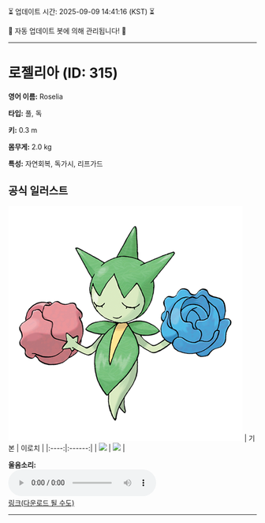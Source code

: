 
⏳ 업데이트 시간: 2025-09-09 14:41:16 (KST) ⏳

🤖 자동 업데이트 봇에 의해 관리됩니다! 🤖

---

# 로젤리아 (ID: 315)
**영어 이름:** Roselia

**타입:** 풀, 독

**키:** 0.3 m

**몸무게:** 2.0 kg

**특성:** 자연회복, 독가시, 리프가드

## 공식 일러스트
![](https://raw.githubusercontent.com/PokeAPI/sprites/master/sprites/pokemon/other/official-artwork/315.png)
| 기본 | 이로치 |
|:----:|:------:|
| <img src="http://play.pokemonshowdown.com/sprites/ani/roselia.gif" width="200"> | <img src="http://play.pokemonshowdown.com/sprites/ani-shiny/roselia.gif" width="200"> |

**울음소리:**<br><audio controls src="https://raw.githubusercontent.com/PokeAPI/cries/main/cries/pokemon/latest/315.ogg"></audio><br> [링크(다운로드 될 수도)](https://raw.githubusercontent.com/PokeAPI/cries/main/cries/pokemon/latest/315.ogg)


---
